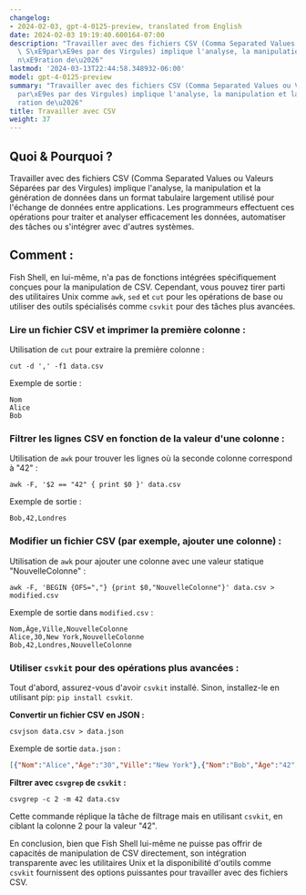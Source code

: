 ```yaml
---
changelog:
- 2024-02-03, gpt-4-0125-preview, translated from English
date: 2024-02-03 19:19:40.600164-07:00
description: "Travailler avec des fichiers CSV (Comma Separated Values ou Valeurs\
  \ S\xE9par\xE9es par des Virgules) implique l'analyse, la manipulation et la g\xE9\
  n\xE9ration de\u2026"
lastmod: '2024-03-13T22:44:58.348932-06:00'
model: gpt-4-0125-preview
summary: "Travailler avec des fichiers CSV (Comma Separated Values ou Valeurs S\xE9\
  par\xE9es par des Virgules) implique l'analyse, la manipulation et la g\xE9n\xE9\
  ration de\u2026"
title: Travailler avec CSV
weight: 37
---
```


## Quoi & Pourquoi ?

Travailler avec des fichiers CSV (Comma Separated Values ou Valeurs Séparées par des Virgules) implique l'analyse, la manipulation et la génération de données dans un format tabulaire largement utilisé pour l'échange de données entre applications. Les programmeurs effectuent ces opérations pour traiter et analyser efficacement les données, automatiser des tâches ou s'intégrer avec d'autres systèmes.

## Comment :

Fish Shell, en lui-même, n'a pas de fonctions intégrées spécifiquement conçues pour la manipulation de CSV. Cependant, vous pouvez tirer parti des utilitaires Unix comme `awk`, `sed` et `cut` pour les opérations de base ou utiliser des outils spécialisés comme `csvkit` pour des tâches plus avancées.

### Lire un fichier CSV et imprimer la première colonne :
Utilisation de `cut` pour extraire la première colonne :
```fish
cut -d ',' -f1 data.csv
```
Exemple de sortie :
```
Nom
Alice
Bob
```

### Filtrer les lignes CSV en fonction de la valeur d'une colonne :
Utilisation de `awk` pour trouver les lignes où la seconde colonne correspond à "42" :
```fish
awk -F, '$2 == "42" { print $0 }' data.csv
```
Exemple de sortie :
```
Bob,42,Londres
```

### Modifier un fichier CSV (par exemple, ajouter une colonne) :
Utilisation de `awk` pour ajouter une colonne avec une valeur statique "NouvelleColonne" :
```fish
awk -F, 'BEGIN {OFS=","} {print $0,"NouvelleColonne"}' data.csv > modified.csv
```
Exemple de sortie dans `modified.csv` :
```
Nom,Âge,Ville,NouvelleColonne
Alice,30,New York,NouvelleColonne
Bob,42,Londres,NouvelleColonne
```

### Utiliser `csvkit` pour des opérations plus avancées :
Tout d'abord, assurez-vous d'avoir `csvkit` installé. Sinon, installez-le en utilisant pip: `pip install csvkit`.

**Convertir un fichier CSV en JSON :**
```fish
csvjson data.csv > data.json
```
Exemple de sortie `data.json` :
```json
[{"Nom":"Alice","Âge":"30","Ville":"New York"},{"Nom":"Bob","Âge":"42","Ville":"Londres"}]
```

**Filtrer avec `csvgrep` de `csvkit` :**
```fish
csvgrep -c 2 -m 42 data.csv
```
Cette commande réplique la tâche de filtrage mais en utilisant `csvkit`, en ciblant la colonne 2 pour la valeur "42".

En conclusion, bien que Fish Shell lui-même ne puisse pas offrir de capacités de manipulation de CSV directement, son intégration transparente avec les utilitaires Unix et la disponibilité d'outils comme `csvkit` fournissent des options puissantes pour travailler avec des fichiers CSV.
